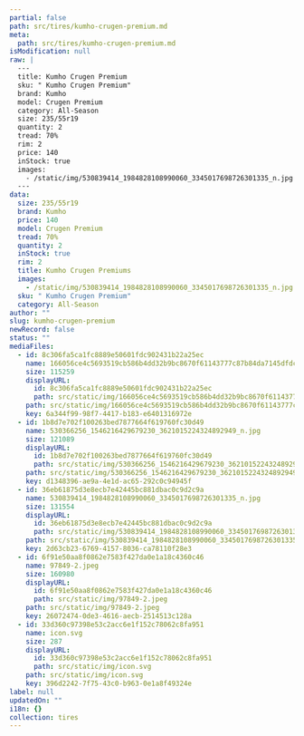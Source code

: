 ```yaml
---
partial: false
path: src/tires/kumho-crugen-premium.md
meta:
  path: src/tires/kumho-crugen-premium.md
isModification: null
raw: |
  ---
  title: Kumho Crugen Premium
  sku: " Kumho Crugen Premium"
  brand: Kumho
  model: Crugen Premium
  category: All-Season
  size: 235/55r19
  quantity: 2
  tread: 70%
  rim: 2
  price: 140
  inStock: true
  images:
    - /static/img/530839414_1984828108990060_3345017698726301335_n.jpg
  ---
data:
  size: 235/55r19
  brand: Kumho
  price: 140
  model: Crugen Premium
  tread: 70%
  quantity: 2
  inStock: true
  rim: 2
  title: Kumho Crugen Premiums
  images:
    - /static/img/530839414_1984828108990060_3345017698726301335_n.jpg
  sku: " Kumho Crugen Premium"
  category: All-Season
author: ""
slug: kumho-crugen-premium
newRecord: false
status: ""
mediaFiles:
  - id: 8c306fa5ca1fc8889e50601fdc902431b22a25ec
    name: 166056ce4c5693519cb586b4dd32b9bc8670f61143777c87b84da7145dfdc9fc.jpg
    size: 115259
    displayURL:
      id: 8c306fa5ca1fc8889e50601fdc902431b22a25ec
      path: src/static/img/166056ce4c5693519cb586b4dd32b9bc8670f61143777c87b84da7145dfdc9fc.jpg
    path: src/static/img/166056ce4c5693519cb586b4dd32b9bc8670f61143777c87b84da7145dfdc9fc.jpg
    key: 6a344f99-98f7-4417-b183-e6401316972e
  - id: 1b8d7e702f100263bed7877664f619760fc30d49
    name: 530366256_1546216429679230_3621015224324892949_n.jpg
    size: 121089
    displayURL:
      id: 1b8d7e702f100263bed7877664f619760fc30d49
      path: src/static/img/530366256_1546216429679230_3621015224324892949_n.jpg
    path: src/static/img/530366256_1546216429679230_3621015224324892949_n.jpg
    key: d1348396-ae9a-4e1d-ac65-292c0c94945f
  - id: 36eb61875d3e8ecb7e42445bc881dbac0c9d2c9a
    name: 530839414_1984828108990060_3345017698726301335_n.jpg
    size: 131554
    displayURL:
      id: 36eb61875d3e8ecb7e42445bc881dbac0c9d2c9a
      path: src/static/img/530839414_1984828108990060_3345017698726301335_n.jpg
    path: src/static/img/530839414_1984828108990060_3345017698726301335_n.jpg
    key: 2d63cb23-6769-4157-8036-ca78110f28e3
  - id: 6f91e50aa8f0862e7583f427da0e1a18c4360c46
    name: 97849-2.jpeg
    size: 160980
    displayURL:
      id: 6f91e50aa8f0862e7583f427da0e1a18c4360c46
      path: src/static/img/97849-2.jpeg
    path: src/static/img/97849-2.jpeg
    key: 26072474-0de3-4616-aecb-2514513c128a
  - id: 33d360c97398e53c2acc6e1f152c78062c8fa951
    name: icon.svg
    size: 287
    displayURL:
      id: 33d360c97398e53c2acc6e1f152c78062c8fa951
      path: src/static/img/icon.svg
    path: src/static/img/icon.svg
    key: 396d2242-7f75-43c0-b963-0e1a8f49324e
label: null
updatedOn: ""
i18n: {}
collection: tires
---
```

